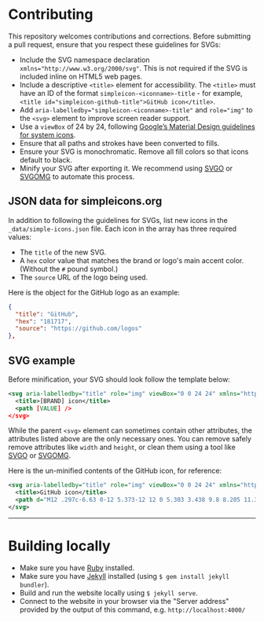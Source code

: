 # Contributing

This repository welcomes contributions and corrections. Before submitting a pull request, ensure that you respect these guidelines for SVGs:

  - Include the SVG namespace declaration `xmlns="http://www.w3.org/2000/svg"`. This is not required if the SVG is included inline on HTML5 web pages.
  - Include a descriptive `<title>` element for accessibility. The `<title>` must have an ID of the format `simpleicon-<iconname>-title` - for example, `<title id="simpleicon-github-title">GitHub icon</title>`.
  - Add `aria-labelledby="simpleicon-<iconname>-title"` and `role="img"` to the `<svg>` element to improve screen reader support.
  - Use a `viewBox` of 24 by 24, following [Google’s Material Design guidelines for system icons](https://material.io/guidelines/style/icons.html#icons-system-icons).
  - Ensure that all paths and strokes have been converted to fills.
  - Ensure your SVG is monochromatic. Remove all fill colors so that icons default to black.
  - Minify your SVG after exporting it. We recommend using [SVGO](https://github.com/svg/svgo) or [SVGOMG](https://jakearchibald.github.io/svgomg/) to automate this process.

## JSON data for simpleicons.org

In addition to following the guidelines for SVGs, list new icons in the `_data/simple-icons.json` file. Each icon in the array has three required values:

  - The `title` of the new SVG.
  - A `hex` color value that matches the brand or logo's main accent color. (Without the `#` pound symbol.)
  - The `source` URL of the logo being used.

Here is the object for the GitHub logo as an example:

```json
{
  "title": "GitHub",
  "hex": "181717",
  "source": "https://github.com/logos"
},
```

## SVG example

Before minification, your SVG should look follow the template below:

```svg
<svg aria-labelledby="title" role="img" viewBox="0 0 24 24" xmlns="http://www.w3.org/2000/svg">
  <title>[BRAND] icon</title>
  <path [VALUE] />
</svg>
```

While the parent `<svg>` element can sometimes contain other attributes, the attributes listed above are the only necessary ones. You can remove safely remove attributes like `width` and `height`, or clean them using a tool like [SVGO](https://github.com/svg/svgo) or [SVGOMG](https://jakearchibald.github.io/svgomg/).

Here is the un-minified contents of the GitHub icon, for reference:

```svg
<svg aria-labelledby="title" role="img" viewBox="0 0 24 24" xmlns="http://www.w3.org/2000/svg" fill-rule="evenodd" clip-rule="evenodd" stroke-linejoin="round" stroke-miterlimit="1.414">
  <title>GitHub icon</title>
  <path d="M12 .297c-6.63 0-12 5.373-12 12 0 5.303 3.438 9.8 8.205 11.385.6.113.82-.258.82-.577 0-.285-.01-1.04-.015-2.04-3.338.724-4.042-1.61-4.042-1.61C4.422 18.07 3.633 17.7 3.633 17.7c-1.087-.744.084-.729.084-.729 1.205.084 1.838 1.236 1.838 1.236 1.07 1.835 2.809 1.305 3.495.998.108-.776.417-1.305.76-1.605-2.665-.3-5.466-1.332-5.466-5.93 0-1.31.465-2.38 1.235-3.22-.135-.303-.54-1.523.105-3.176 0 0 1.005-.322 3.3 1.23.96-.267 1.98-.399 3-.405 1.02.006 2.04.138 3 .405 2.28-1.552 3.285-1.23 3.285-1.23.645 1.653.24 2.873.12 3.176.765.84 1.23 1.91 1.23 3.22 0 4.61-2.805 5.625-5.475 5.92.42.36.81 1.096.81 2.22 0 1.606-.015 2.896-.015 3.286 0 .315.21.69.825.57C20.565 22.092 24 17.592 24 12.297c0-6.627-5.373-12-12-12"/>
</svg>
```

* * *

# Building locally

- Make sure you have [Ruby](https://www.ruby-lang.org/en/downloads/) installed.
- Make sure you have [Jekyll](https://jekyllrb.com/) installed (using `$ gem install jekyll bundler`).
- Build and run the website locally using `$ jekyll serve`.
- Connect to the website in your browser via the "Server address" provided by the output of this command, e.g. `http://localhost:4000/`
